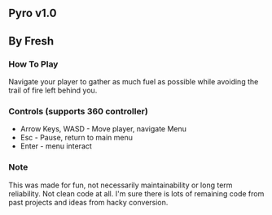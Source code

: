 ## Pyro v1.0
##  By Fresh

### How To Play
Navigate your player to gather as much fuel as possible while avoiding the trail of fire left behind you.

### Controls (supports 360 controller)
- Arrow Keys, WASD - Move player, navigate Menu
- Esc - Pause, return to main menu
- Enter - menu interact

### Note
This was made for fun, not necessarily maintainability or long term reliability. Not clean code at all. I'm sure there is lots of remaining code from past projects and ideas from hacky conversion.
